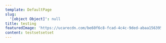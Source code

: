 ```yaml
---
template: DefaultPage
slug:
  '[object Object]': null
title: testing
featuredImage: 'https://ucarecdn.com/be60f6c8-fcad-4c4c-9ded-abaa1563951e/'
content: testsetsetset
---
```



